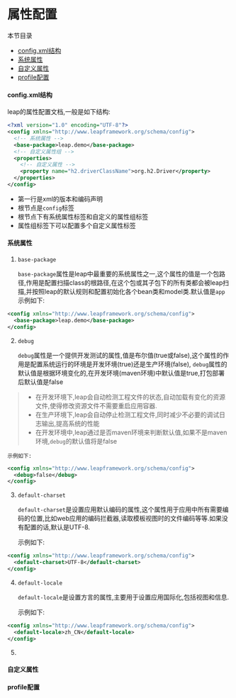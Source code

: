# 属性配置
本节目录

- [config.xml结构](#docstructure)
- [系统属性](#sysproperty)
- [自定义属性](#customproperty)
- [profile配置](#profile)

#### <i id="docstructure"></i>config.xml结构 ####
leap的属性配置文档,一般是如下结构:
```xml
<?xml version="1.0" encoding="UTF-8"?>
<config xmlns="http://www.leapframework.org/schema/config">
  <!-- 系统属性 -->
  <base-package>leap.demo</base-package>
  <!-- 自定义属性组 -->
  <properties>
    <!-- 自定义属性 -->
    <property name="h2.driverClassName">org.h2.Driver</property>
  </properties>
</config>
```
- 第一行是xml的版本和编码声明
- 根节点是`config`标签
- 根节点下有系统属性标签和自定义的属性组标签
- 属性组标签下可以配置多个自定义属性标签

#### <i id="sysproperty"></i>系统属性 ####
1. `base-package`

    `base-package`属性是leap中最重要的系统属性之一,这个属性的值是一个包路径,作用是配置扫描class的根路径,在这个包或其子包下的所有类都会被leap扫描,并按照leap的默认规则和配置初始化各个bean类和model类.默认值是`app`
示例如下:
```xml
<config xmlns="http://www.leapframework.org/schema/config">
  <base-package>leap.demo</base-package>
</config>
```
2. `debug`

    `debug`属性是一个提供开发测试的属性,值是布尔值(true或false),这个属性的作用是配置系统运行的环境是开发环境(true)还是生产环境(false), `debug`属性的默认值是根据环境变化的,在开发环境(maven环境)中默认值是true,打包部署后默认值是false
> - 在开发环境下,leap会自动检测工程文件的状态,自动加载有变化的资源文件,使得修改资源文件不需要重启应用容器.
> - 在生产环境下,leap会自动停止检测工程文件,同时减少不必要的调试日志输出,提高系统的性能
> - 在开发环境中,leap通过是否maven环境来判断默认值,如果不是maven环境,`debug`的默认值将是false

    示例如下:
```xml
<config xmlns="http://www.leapframework.org/schema/config">
  <debug>false</debug>
</config>
```

3. `default-charset`

    `default-charset`是设置应用默认编码的属性,这个属性用于应用中所有需要编码的位置,比如web应用的编码拦截器,读取模板视图时的文件编码等等.如果没有配置的话,默认是UTF-8.
    
    示例如下:
```xml
<config xmlns="http://www.leapframework.org/schema/config">
  <default-charset>UTF-8</default-charset>
</config>
```
4. `default-locale`

    `default-locale`是设置方言的属性,主要用于设置应用国际化,包括视图和信息.
    
    示例如下:
```xml
<config xmlns="http://www.leapframework.org/schema/config">
  <default-locale>zh_CN</default-locale>
</config>
```
5. 
#### <i id="customproperty"></i>自定义属性 ####
#### <i id="profile"></i>profile配置 ####